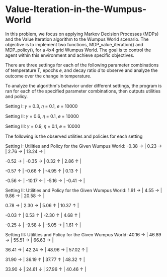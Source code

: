 # Value-Iteration-in-the-Wumpus-World
In this problem, we focus on applying Markov Decision Processes (MDPs) and the Value Iteration algorithm to the Wumpus World scenario. The objective is to implement two functions, MDP_value_iteration() and MDP_policy(), for a 4x4 grid Wumpus World. The goal is to control the agent within this environment and achieve specific objectives.

There are three settings for each of the following parameter combinations of temperature 𝑇, epochs 𝑒, and decay ratio 𝑑 to observe and analyze the outcome over the change in temperature.

To analyze the algorithm's behavior under different settings, the program is ran for each of the specified parameter combinations, then outputs utilities and policy.

Setting I: 𝛾 = 0.3, 𝜂 = 0.1, 𝑒 = 10000

Setting II: 𝛾 = 0.6, 𝜂 = 0.1, 𝑒 = 10000

Setting III: 𝛾 = 0.9, 𝜂 = 0.1, 𝑒 = 10000

The following is the observed utilities and policies for each setting

Setting I: 
Utilities and Policy for the Given Wumpus World:
-0.38 → | 0.23 → | 2.76 → | 13.24 → |

-0.52 → | -0.35 → | 0.32 ↑ | 2.86 ↑ |

-0.57 ↑ | -0.66 ↑ | -4.95 ↑ | 0.13 ↑ |

-0.56 ← | -10.17 ← | -5.16 → | -0.41 → |

Setting II: 
Utilities and Policy for the Given Wumpus World:
1.91 → | 4.55 → | 9.86 → | 20.58 → |

0.78 → | 2.30 → | 5.06 ↑ | 10.37 ↑ |

-0.03 ↑ | 0.53 ↑ | -2.30 ↑ | 4.68 ↑ |

-0.25 ↓ | -9.58 ↓ | -5.05 → | 1.61 ↑ |

Setting III: 
Utilities and Policy for the Given Wumpus World:
40.16 → | 46.89 → | 55.51 → | 66.63 → |

36.41 → | 42.24 → | 48.96 → | 57.02 ↑ |

31.90 → | 36.19 ↑ | 37.77 ↑ | 48.32 ↑ |

33.90 ↓ | 24.61 ↓ | 27.96 ↑ | 40.46 ↑ |
